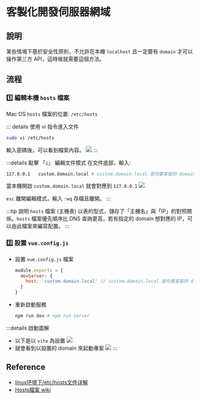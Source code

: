 # 客製化開發伺服器網域

## 說明
某些情境下基於安全性原則，不允許在本機 `localhost` 且一定要有 `domain` 才可以操作第三方 API，這時候就需要這個方法。

## 流程
### 1️⃣ 編輯本機 `hosts` 檔案
Mac OS `hosts` 檔案的位置: `/etc/hosts`

::: details 使用 vi 指令進入文件
  ```bash
  sudo vi /etc/hosts
  ```
  輸入密碼後，可以看到檔案內容。
  ![](/Vue/img/hosts-file.png)
:::

:::details 點擊 「`i`」 編輯文件模式
  在文件底部，輸入:
  ```bash
  127.0.0.1   custom.domain.local # custom.domain.local 是你要客製的 domain 名稱
  ```
  當本機開啟 `custom.domain.local` 就會對應到 `127.0.0.1`
  ![](/Vue/img/edit-hosts-file.png)

  `esc` 離開編輯模式，輸入 `:wq` 存檔且離開。
:::

:::tip 說明
`hosts` 檔案 (主機表) 以表的型式，儲存了「主機名」與「IP」的對照關係。`hosts` 檔案優先順序比 DNS 查詢更高，若有指定的 domain 想對應的 IP，可以由此檔案來編寫配置。
:::

### 2️⃣ 設置 `vue.config.js`
- 設置 `vue.config.js` 檔案
  ```js {3}
  module.exports = {
    devServer: {
      host: 'custom.domain.local' // custom.domain.local 是你要客製的 domain 名稱 (與 hosts 配置相同)
    }
  }
  ```

- 重新啟動服務
  ```bash
  npm run dev # npm run server
  ```

:::details 啟動圖解
- 以下是以 `vite` 為設置
  ![](/Vue/img/vite-config.png)
- 就會看到以設置的 domain 來起動專案
  ![](/Vue/img/custom-domain-demo.png)
:::
## Reference
- [linux环境下/etc/hosts文件详解](https://www.jianshu.com/p/476a92a39b45)
- [Hosts檔案 wiki](https://zh.wikipedia.org/zh-tw/Hosts%E6%96%87%E4%BB%B6)